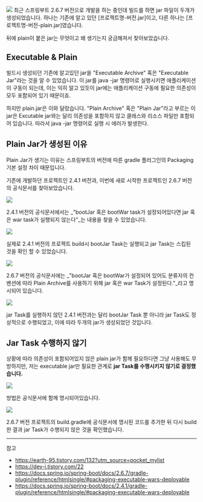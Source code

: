 ![](https://velog.velcdn.com/images/shawnhansh/post/f1526846-75c7-4577-9411-541597351cd8/image.png)
최근 스프링부트 2.6.7 버전으로 개발을 하는 중인데 빌드를 하면 jar 파일이 두개가 생성되었습니다.
하나는 기존에 알고 있던 [프로젝트명-버전.jar]이고, 다른 하나는 [프로젝트명-버전-plain.jar]였습니다.

뒤에 plain이 붙은 jar는 무엇이고 왜 생기는지 궁금해져서 찾아보았습니다.

## Executable & Plain

빌드시 생성되던 기존에 알고있던 jar을 "Executable Archive" 혹은 "Executable Jar"라는 것을 알 수 있었습니다.
이 jar를 java -jar 명령어로 실행시키면 애플리케이션이 구동이 되는데, 이는 익히 알고 있듯이 jar에는 애플리케이션 구동에 필요한 의존성이 모두 포함되어 있기 때문이죠.

하지만 plain.jar은 이와 달랐습니다.
"Plain Archive" 혹은 "Plain Jar"라고 부르는 이 jar은 Excutable jar와는 달리 의존성을 포함하지 않고 클래스와 리소스 파일만 포함되어 있습니다. 따라서 java -jar 명령어로 실행 시 에러가 발생한다.

## Plain Jar가 생성된 이유

Plain Jar가 생기는 이유는 스프링부트의 버전에 따른 gradle 플러그인의 Packaging 기본 설정 차이 때문입니다.

기존에 개발하던 프로젝트인 2.4.1 버전과, 이번에 새로 시작한 프로젝트인 2.6.7 버전의 공식문서를 찾아보았습니다.

![](https://velog.velcdn.com/images/shawnhansh/post/04449546-9d8e-4411-8e51-8d8bfd645dae/image.png)

2.4.1 버전의 공식문서에서는 _"bootJar 혹은 bootWar task가 설정되어있다면 jar 혹은 war task가 실행되지 않는다"_는 내용을 찾을 수 있었습니다.

![](https://velog.velcdn.com/images/shawnhansh/post/ac70af2b-5715-45e3-a993-c81f635ac36c/image.png)

실제로 2.4.1 버전의 프로젝트 build시 bootJar Task는 실행되고 jar Task는 스킵된 것을 확인 할 수 있었습니다.


![](https://velog.velcdn.com/images/shawnhansh/post/c9c8375c-51ba-49eb-a6b3-e75c595caca7/image.png)

2.6.7 버전의 공식문서에는 _"bootJar 혹은 bootWar가 설정되어 있어도 분류자의 컨벤션에 따라 Plain Archive를 사용하기 위해 jar 혹은 war Task가 설정된다."_라고 명시되어 있습니다.

![](https://velog.velcdn.com/images/shawnhansh/post/e2790350-e28e-4468-bf5b-607484df4309/image.png)

jar Task를 실행하지 않던 2.4.1 버전과는 달리 bootJar Task 뿐 아니라 jar Task도 정상적으로 수행되었고, 이에 따라 두개의 jar가 생성되었던 것입니다.

## Jar Task 수행하지 않기

상황에 따라 의존성이 포함되어있지 않은 plain jar가 함께 필요하다면 그냥 사용해도 무방하지만, 저는 executable jar만 필요한 관계로 **jar Task를 수행시키지 않기로 결정했습니다.**

![](https://velog.velcdn.com/images/shawnhansh/post/c9c8375c-51ba-49eb-a6b3-e75c595caca7/image.png)

방법은 공식문서에 함께 명시되어있습니다.

![](https://velog.velcdn.com/images/shawnhansh/post/f4fac33c-d129-4d98-877d-777693c7cefb/image.png)

2.6.7 버전 프로젝트의 build.gradle에 공식문서에 명시된 코드를 추가한 뒤 다시 build한 결과 jar Task가 수행되지 않은 것을 확인했습니다.

---
참고
- https://earth-95.tistory.com/132?utm_source=pocket_mylist
- https://dev-j.tistory.com/22
- https://docs.spring.io/spring-boot/docs/2.6.7/gradle-plugin/reference/htmlsingle/#packaging-executable-wars-deployable
- https://docs.spring.io/spring-boot/docs/2.4.1/gradle-plugin/reference/htmlsingle/#packaging-executable-wars-deployable
